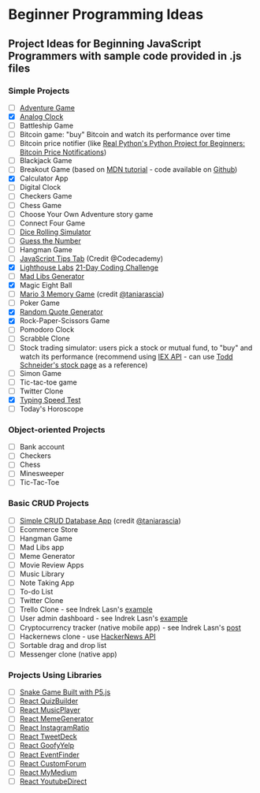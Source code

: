 # Beginner Programming Ideas
## Project Ideas for Beginning JavaScript Programmers with sample code provided in .js files

### Simple Projects 
- [ ] [Adventure Game](https://knightlab.northwestern.edu/2014/06/05/five-mini-programming-projects-for-the-python-beginner/)
- [X] [Analog Clock](https://github.com/strongdan/js-analog-clock/)
- [ ] Battleship Game
- [ ] Bitcoin game: "buy" Bitcoin and watch its performance over time
- [ ] Bitcoin price notifier (like [Real Python's Python Project for Beginners: Bitcoin Price Notifications](https://realpython.com/blog/python/python-bitcoin-ifttt/))
- [ ] Blackjack Game
- [ ] Breakout Game (based on [MDN tutorial](https://developer.mozilla.org/en-US/docs/Games/Tutorials/2D_Breakout_game_pure_JavaScript) - code available on [Github](https://github.com/end3r/Gamedev-Canvas-workshop))
- [X] Calculator App
- [ ] Digital Clock
- [ ] Checkers Game
- [ ] Chess Game
- [ ] Choose Your Own Adventure story game
- [ ] Connect Four Game
- [ ] [Dice Rolling Simulator](https://knightlab.northwestern.edu/2014/06/05/five-mini-programming-projects-for-the-python-beginner/)
- [ ] [Guess the Number](https://knightlab.northwestern.edu/2014/06/05/five-mini-programming-projects-for-the-python-beginner/)
- [ ] Hangman Game
- [ ] [JavaScript Tips Tab](https://medium.com/@codecademy/javascript-tips-tab-4e9081b4132) (Credit @Codecademy)
- [X] [Lighthouse Labs](https://github.com/lighthouse-labs) [21-Day Coding Challenge](https://coding-challenge.lighthouselabs.ca/start)
- [ ] [Mad Libs Generator](https://knightlab.northwestern.edu/2014/06/05/five-mini-programming-projects-for-the-python-beginner/)
- [X] Magic Eight Ball
- [ ] [Mario 3 Memory Game](https://github.com/strongdan/memory-game) (credit [@taniarascia](https://github.com/taniarascia))
- [ ] Poker Game
- [X] [Random Quote Generator](https://github.com/strongdan/freeCodeCamp-random-quote-generator)
- [X] Rock-Paper-Scissors Game
- [ ] Pomodoro Clock
- [ ] Scrabble Clone
- [ ] Stock trading simulator: users pick a stock or mutual fund, to "buy" and watch its performance (recommend using [IEX API](https://iextrading.com/developer/docs/) - can use [Todd Schneider's stock page](https://github.com/toddwschneider/stocks) as a reference)
- [ ] Simon Game
- [ ] Tic-tac-toe game
- [ ] Twitter Clone
- [X] [Typing Speed Test](https://github.com/strongdan/js-typing-speed-test/)
- [ ] Today's Horoscope

### Object-oriented Projects
- [ ] Bank account
- [ ] Checkers
- [ ] Chess
- [ ] Minesweeper
- [ ] Tic-Tac-Toe

### Basic CRUD Projects
- [ ] [Simple CRUD Database App](https://www.taniarascia.com/create-a-simple-database-app-connecting-to-mysql-with-php/) (credit [@taniarascia](https://github.com/taniarascia))
- [ ] Ecommerce Store
- [ ] Hangman Game
- [ ] Mad Libs app
- [ ] Meme Generator
- [ ] Movie Review Apps
- [ ] Music Library
- [ ] Note Taking App
- [ ] To-do List
- [ ] Twitter Clone
- [ ] Trello Clone - see Indrek Lasn's [example](https://github.com/wesharehoodies/simple-trello)
- [ ] User admin dashboard - see Indrek Lasn's [example](https://github.com/wesharehoodies/laravel-5.4-crud-example)
- [ ] Cryptocurrency tracker (native mobile app) - see Indrek Lasn's [post](https://medium.com/react-native-training/bitcoin-ripple-ethereum-price-checker-with-react-native-redux-e9d076037092)
- [ ] Hackernews clone - use [HackerNews API](https://github.com/HackerNews/API)
- [ ] Sortable drag and drop list
- [ ] Messenger clone (native app)

### Projects Using Libraries
- [ ] [Snake Game Built with P5.js](http://danstrong.tech/beginner-js-projects/snakeGame/)
- [ ] [React QuizBuilder](https://medium.com/@dtkatz/10-react-starter-project-ideas-to-get-you-coding-5b35782e1831)
- [ ] [React MusicPlayer](https://medium.com/@dtkatz/10-react-starter-project-ideas-to-get-you-coding-5b35782e1831)
- [ ] [React MemeGenerator](https://medium.com/@dtkatz/10-react-starter-project-ideas-to-get-you-coding-5b35782e1831)
- [ ] [React InstagramRatio](https://medium.com/@dtkatz/10-react-starter-project-ideas-to-get-you-coding-5b35782e1831)
- [ ] [React TweetDeck](https://medium.com/@dtkatz/10-react-starter-project-ideas-to-get-you-coding-5b35782e1831)
- [ ] [React GoofyYelp](https://medium.com/@dtkatz/10-react-starter-project-ideas-to-get-you-coding-5b35782e1831)
- [ ] [React EventFinder](https://medium.com/@dtkatz/10-react-starter-project-ideas-to-get-you-coding-5b35782e1831)
- [ ] [React CustomForum](https://medium.com/@dtkatz/10-react-starter-project-ideas-to-get-you-coding-5b35782e1831)
- [ ] [React MyMedium](https://medium.com/@dtkatz/10-react-starter-project-ideas-to-get-you-coding-5b35782e1831)
- [ ] [React YoutubeDirect](https://medium.com/@dtkatz/10-react-starter-project-ideas-to-get-you-coding-5b35782e1831)

